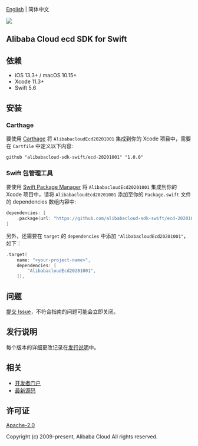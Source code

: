 [English](README.md) | 简体中文

![](https://aliyunsdk-pages.alicdn.com/icons/AlibabaCloud.svg)

## Alibaba Cloud ecd SDK for Swift

## 依赖

- iOS 13.3+ / macOS 10.15+
- Xcode 11.3+
- Swift 5.6

## 安装

### Carthage

要使用 [Carthage](https://github.com/Carthage/Carthage) 将 `AlibabacloudEcd20201001` 集成到你的 Xcode 项目中，需要在 `Cartfile` 中定义以下内容:

```ogdl
github "alibabacloud-sdk-swift/ecd-20201001" "1.0.0"
```

### Swift 包管理工具

要使用 [Swift Package Manager](https://swift.org/package-manager/) 将 `AlibabacloudEcd20201001` 集成到你的 Xcode 项目中，请将 `AlibabacloudEcd20201001` 添加至你的 `Package.swift` 文件的 dependencies 数组内容中:

```swift
dependencies: [
    .package(url: "https://github.com/alibabacloud-sdk-swift/ecd-20201001.git", from: "1.0.0")
]
```

另外，还需要在 `target` 的 `dependencies` 中添加 `"AlibabacloudEcd20201001"`，如下：

```swift
.target(
    name: "<your-project-name>",
    dependencies: [
        "AlibabacloudEcd20201001",
    ]),
```

## 问题

[提交 Issue](https://github.com/alibabacloud-sdk-swift/ecd-20201001/issues/new)，不符合指南的问题可能会立即关闭。

## 发行说明

每个版本的详细更改记录在[发行说明](./ChangeLog.txt)中。

## 相关

* [开发者门户](https://next.api.aliyun.com/home)
* [最新源码](https://github.com/alibabacloud-sdk-swift/ecd-20201001)

## 许可证

[Apache-2.0](http://www.apache.org/licenses/LICENSE-2.0)

Copyright (c) 2009-present, Alibaba Cloud All rights reserved.

